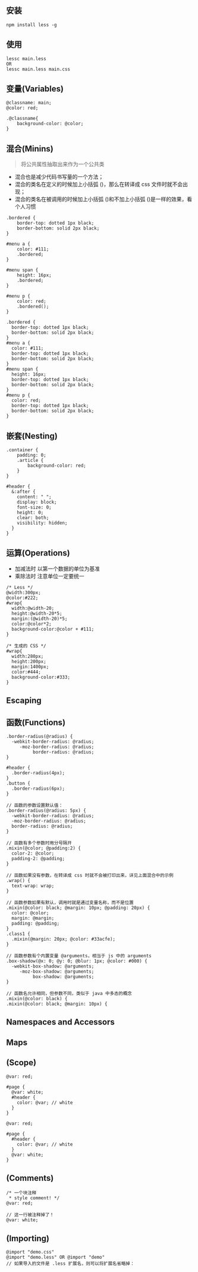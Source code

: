 ## 安装
```
npm install less -g
```
## 使用
```
lessc main.less
OR 
lessc main.less main.css
```

## 变量(Variables)
```
@classname: main;
@color: red;

.@classname{
    background-color: @color;
}
```
## 混合(Minins)
> 将公共属性抽取出来作为一个公共类
* 混合也是减少代码书写量的一个方法；
* 混合的类名在定义的时候加上小括弧 ()，那么在转译成 css 文件时就不会出现；
* 混合的类名在被调用的时候加上小括弧 ()和不加上小括弧 ()是一样的效果，看个人习惯

```
.bordered {
    border-top: dotted 1px black;
    border-bottom: solid 2px black;
}

#menu a {
    color: #111;
    .bordered;
}

#menu span {
    height: 16px;
    .bordered;
}

#menu p {
    color: red;
    .bordered();
}
```
```
.bordered {
  border-top: dotted 1px black;
  border-bottom: solid 2px black;
}
#menu a {
  color: #111;
  border-top: dotted 1px black;
  border-bottom: solid 2px black;
}
#menu span {
  height: 16px;
  border-top: dotted 1px black;
  border-bottom: solid 2px black;
}
#menu p {
  color: red;
  border-top: dotted 1px black;
  border-bottom: solid 2px black;
}
```

## 嵌套(Nesting)
```
.container {
    padding: 0;
    .article {
        background-color: red;
    }
}
```
```
#header {
  &:after {
    content: " ";
    display: block;
    font-size: 0;
    height: 0;
    clear: both;
    visibility: hidden;
  }
}
```

## 运算(Operations)
* 加减法时 以第一个数据的单位为基准
* 乘除法时 注意单位一定要统一
```
/* Less */
@width:300px;
@color:#222;
#wrap{
  width:@width-20;
  height:@width-20*5;
  margin:(@width-20)*5;
  color:@color*2;
  background-color:@color + #111;
}

/* 生成的 CSS */
#wrap{
  width:280px;
  height:200px;
  margin:1400px;
  color:#444;
  background-color:#333;
}
```

## Escaping

## 函数(Functions)
```
.border-radius(@radius) {
  -webkit-border-radius: @radius;
     -moz-border-radius: @radius;
          border-radius: @radius;
}

#header {
  .border-radius(4px);
}
.button {
  .border-radius(6px);
}
```
```
// 函数的参数设置默认值：
.border-radius(@radius: 5px) {
  -webkit-border-radius: @radius;
  -moz-border-radius: @radius;
  border-radius: @radius;
}

// 函数有多个参数时用分号隔开
.mixin(@color; @padding:2) {
  color-2: @color;
  padding-2: @padding;
}

// 函数如果没有参数，在转译成 css 时就不会被打印出来，详见上面混合中的示例
.wrap() {
  text-wrap: wrap;
}

// 函数参数如果有默认，调用时就是通过变量名称，而不是位置
.mixin(@color: black; @margin: 10px; @padding: 20px) {
  color: @color;
  margin: @margin;
  padding: @padding;
}
.class1 {
  .mixin(@margin: 20px; @color: #33acfe);
}

// 函数参数有个内置变量 @arguments，相当于 js 中的 arguments
.box-shadow(@x: 0; @y: 0; @blur: 1px; @color: #000) {
  -webkit-box-shadow: @arguments;
     -moz-box-shadow: @arguments;
          box-shadow: @arguments;
}

// 函数名允许相同，但参数不同，类似于 java 中多态的概念
.mixin(@color: black) {      
.mixin(@color: black; @margin: 10px) { 

```

## Namespaces and Accessors

## Maps

## (Scope)
```
@var: red;

#page {
  @var: white;
  #header {
    color: @var; // white
  }
}
```
```
@var: red;

#page {
  #header {
    color: @var; // white
  }
  @var: white;
}
```

## (Comments)
```
/* 一个块注释
 * style comment! */
@var: red;

// 这一行被注释掉了！
@var: white;
```

## (Importing)
```
@import "demo.css"
@import "demo.less" OR @import "demo"
// 如果导入的文件是 .less 扩展名，则可以将扩展名省略掉：

```